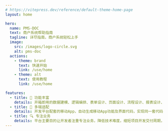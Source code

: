 ```yaml
---
# https://vitepress.dev/reference/default-theme-home-page
layout: home

hero:
  name: PMS-DOC
  text: 商户系统帮助指南
  tagline: 详尽指南，商户系统轻松上手
  image:
    src: /images/logo-circle.svg
    alt: pms-doc
  actions:
    - theme: brand
      text: 快速开始
      link: /use/home
    - theme: alt
      text: 使用教程
      link: /use/home

features:
  - title: 🎨 功能丰富
    details: 开箱即用的数据建模、逻辑编排、表单设计、页面设计、流程设计、报表设计、官网设计、移动设计、数据集成等系统通用基础功能
  - title: 🚀 多端适配
    details: 开发平台配套的移动App，自动生成移动App功能及界面代码，实现同一套代码同时发布到苹果端、安卓端，实现企业信息化统一管理。
  - title: 🔍 专注业务
    details: 平台主要目的让开发者注重专注业务，降低技术难度，缩短项目开发交付周期，提高软件安全质量，节省人力成本，为企业数字化建设降本增效。
---
```

